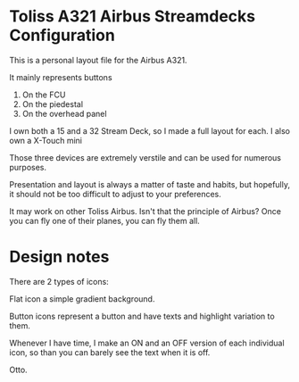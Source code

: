 # Toliss A321 Airbus Streamdecks Configuration

This is a personal layout file for the Airbus A321.

It mainly represents buttons
1. On the FCU
1. On the piedestal
1. On the overhead panel

I own both a 15 and a 32 Stream Deck, so I made a full layout for each.
I also own a X-Touch mini

Those three devices are extremely verstile and can be used for numerous purposes.

Presentation and layout is always a matter of taste and habits, but hopefully,
it should not be too difficult to adjust to your preferences.

It may work on other Toliss Airbus.
Isn't that the principle of Airbus?
Once you can fly one of their planes, you can fly them all.

# Design notes

There are 2 types of icons:

Flat icon a simple gradient background.

Button icons represent a button and have texts and highlight variation to them.

Whenever I have time, I make an ON and an OFF version of each individual icon, so than you can barely see the text when it is off.

Otto.